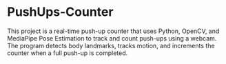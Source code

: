 # PushUps-Counter
 This project is a real-time push-up counter that uses Python, OpenCV, and MediaPipe Pose Estimation to track and count push-ups using a webcam. The program detects body landmarks, tracks motion, and increments the counter when a full push-up is completed.

